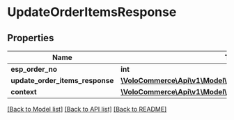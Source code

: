 # UpdateOrderItemsResponse

## Properties
Name | Type | Description | Notes
------------ | ------------- | ------------- | -------------
**esp_order_no** | **int** |  | [optional] 
**update_order_items_response** | [**\VoloCommerce\Api\v1\Model\UpdateOrderItemsResponseBean[]**](UpdateOrderItemsResponseBean.md) |  | [optional] 
**context** | [**\VoloCommerce\Api\v1\Model\PageContext**](PageContext.md) |  | [optional] 

[[Back to Model list]](../README.md#documentation-for-models) [[Back to API list]](../README.md#documentation-for-api-endpoints) [[Back to README]](../README.md)



